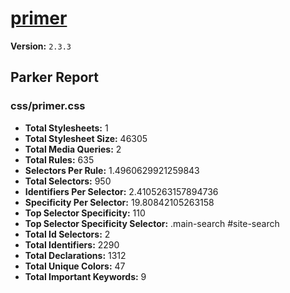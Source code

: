 # [primer]( http://primercss.io )

**Version:** `2.3.3`

## Parker Report

### css/primer.css

- **Total Stylesheets:** 1
- **Total Stylesheet Size:** 46305
- **Total Media Queries:** 2
- **Total Rules:** 635
- **Selectors Per Rule:** 1.4960629921259843
- **Total Selectors:** 950
- **Identifiers Per Selector:** 2.4105263157894736
- **Specificity Per Selector:** 19.80842105263158
- **Top Selector Specificity:** 110
- **Top Selector Specificity Selector:** .main-search #site-search
- **Total Id Selectors:** 2
- **Total Identifiers:** 2290
- **Total Declarations:** 1312
- **Total Unique Colors:** 47
- **Total Important Keywords:** 9
